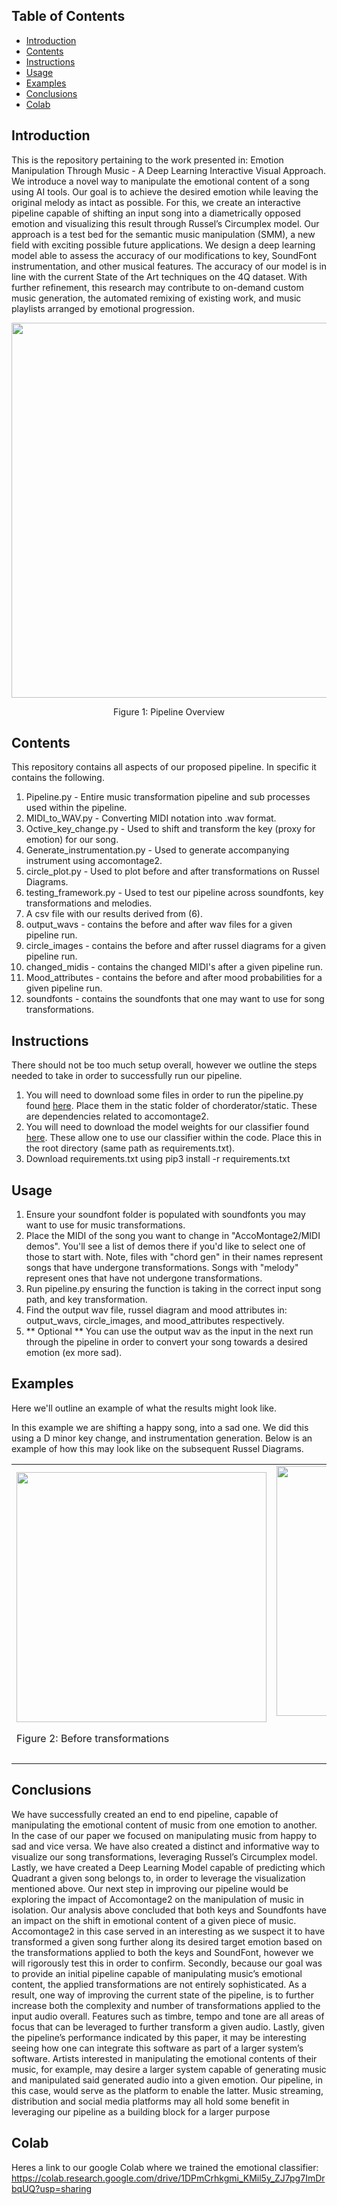 ## Table of Contents
- [Introduction](#introduction)
- [Contents](#contents)
- [Instructions](#instructions)
- [Usage](#usage)
- [Examples](#examples)
- [Conclusions](#conclusions)
- [Colab](#Colab)




## Introduction 

This is the repository pertaining to the work presented in: Emotion Manipulation Through Music - A Deep Learning Interactive Visual Approach. 
We introduce a novel way to manipulate the emotional content of a song using AI tools. Our goal is to achieve the desired emotion while leaving the original melody as intact as possible. For this, we create an interactive pipeline capable of shifting an input song into a diametrically opposed emotion and visualizing this result through Russel’s Circumplex model. Our approach is a test bed for the semantic music manipulation (SMM), a new field with exciting possible future applications. We design a deep learning model able to assess the accuracy of our modifications to key, SoundFont instrumentation, and other musical features. The accuracy of our model is in line with the current State of the Art techniques on the 4Q dataset. With further refinement, this research may contribute to on-demand custom music generation, the automated remixing of existing work, and music playlists arranged by emotional progression.

<div align="center">
    <img src="https://github.com/aa221/Semantic-Manipulation-of-Music/assets/57921290/a4096c8c-77f4-4d29-931e-692fa82c0b00" width="600">
  <br>
    <p>Figure 1: Pipeline Overview</p>
</div>

## Contents
This repository contains all aspects of our proposed pipeline. In specific it contains the following.
1) Pipeline.py -  Entire music transformation pipeline and sub processes used within the pipeline.
2) MIDI_to_WAV.py - Converting MIDI notation into .wav format.
3) Octive_key_change.py -  Used to shift and transform the key (proxy for emotion) for our song.
4) Generate_instrumentation.py - Used to generate accompanying instrument using accomontage2.
5) circle_plot.py - Used to plot  before and after transformations on Russel Diagrams.
6) testing_framework.py - Used to test our pipeline across soundfonts, key transformations and melodies.
7) A csv file with our results derived from (6).
8) output_wavs - contains the before and after wav files for a given pipeline run.
9) circle_images - contains the before and after russel diagrams for a given pipeline run.
10) changed_midis - contains the changed MIDI's after a given pipeline run.
11) Mood_attributes -  contains the before and after mood probabilities for a given pipeline run.
12) soundfonts - contains the soundfonts that one may want to use for song transformations. 


## Instructions
There should not be too much setup overall, however we outline the steps needed to take in order to successfully run our pipeline. 
1) You will need to download some files in order to run the pipeline.py found [here](https://drive.google.com/file/d/1aSAy3r-jGPOy97kIexZa6tGE8zhBc8qw/view?usp=sharing). Place them in the static folder of chorderator/static. These are dependencies related to accomontage2. 
2) You will need to download the model weights for our classifier found [here](https://drive.google.com/drive/folders/1z8oW16dZtdS06woHc7_rxserNJRrkc4s). These allow one to use our classifier within the code. Place this in the root directory (same path as requirements.txt).
3) Download requirements.txt using pip3 install -r requirements.txt


## Usage
1) Ensure your soundfont folder is populated with soundfonts you may want to use for music transformations.
2) Place the MIDI of the song you want to change in "AccoMontage2/MIDI demos". You'll see a list of demos there if you'd like to select one of those to start with. Note, files with "chord gen" in their names represent songs that have undergone transformations. Songs with "melody" represent ones that have not undergone transformations.
3) Run pipeline.py ensuring the function is taking in the correct input song path, and key transformation.
4) Find the output wav file, russel diagram and mood attributes in: output_wavs, circle_images, and mood_attributes respectively.
5) ** Optional ** You can use the output wav as the input in the next run through the pipeline in order to convert your song towards a desired emotion (ex more sad).

## Examples
Here we'll outline an example of what the results might look like. 

In this example we are shifting a happy song, into a sad one. We did this using a D minor key change, and instrumentation generation. Below is an example of how this may look like on the subsequent Russel Diagrams. 


<table>
  <tr>
    <td align="left">
      <img src="https://github.com/aa221/Semantic-Manipulation-of-Music/assets/57921290/8d553efb-65a1-40f3-be22-faf5e066c0b3" width="400">
      <br>
      <p>Figure 2: Before transformations</p>
    </td>
    <td align="right">
      <img src="https://github.com/aa221/Semantic-Manipulation-of-Music/assets/57921290/d7425b46-2da5-4a9a-86a3-2524b48b42cb" width="400">
      <br>
      <p>Figure 3: After key transformation and accompaniment generation</p>
    </td>
  </tr>
</table>



## Conclusions
We have successfully created an end to end pipeline, capable of manipulating the emotional content of music from one emotion to another. In the case of our paper we focused on manipulating music from happy to sad and vice versa. We have also created a distinct and informative way to visualize our song transformations, leveraging Russel’s Circumplex model. Lastly, we have created a Deep Learning Model capable of predicting which Quadrant a given song belongs to, in order to leverage the visualization mentioned above. Our next step in improving our pipeline would be exploring the impact of Accomontage2 on the manipulation of music in isolation. Our analysis above concluded that both keys and Soundfonts have an impact on the shift in emotional content of a given piece of music. Accomontage2 in this case served in an interesting as we suspect it to have transformed a given song further along its desired target emotion based on the transformations applied to both the keys and SoundFont, however we will rigorously test this in order to confirm. Secondly, because our goal was to provide an initial pipeline capable of manipulating music’s emotional content, the applied transformations are not entirely sophisticated. As a result, one way of improving the current state of the pipeline, is to further increase both the complexity and number of transformations applied to the input audio overall. Features such as timbre, tempo and tone are all areas of focus that can be leveraged to further transform a given audio. Lastly, given the pipeline’s performance indicated by this paper, it may be interesting seeing how one can integrate this software as part of a larger system’s software. Artists interested in manipulating the emotional contents of their music, for example, may desire a larger system capable of generating music and manipulated said generated audio into a given emotion. Our pipeline, in this case, would serve as the platform to enable the latter. Music streaming, distribution and social media platforms may all hold some benefit in leveraging our pipeline as a building block for a larger purpose

## Colab
Heres a link to our google Colab where we trained the emotional classifier: https://colab.research.google.com/drive/1DPmCrhkgmi_KMil5y_ZJ7pg7ImDrbqUQ?usp=sharing


